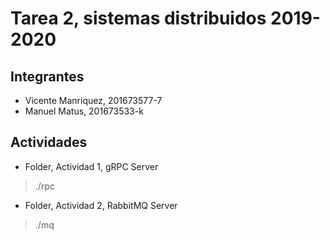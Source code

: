 # Tarea 2, sistemas distribuidos 2019-2020

## Integrantes
* Vicente Manriquez, 201673577-7
* Manuel Matus, 201673533-k

## Actividades
* Folder, Actividad 1, gRPC Server
>./rpc

* Folder, Actividad 2, RabbitMQ Server
>./mq
